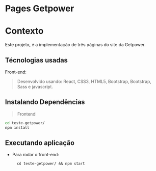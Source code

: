 # Pages Getpower

# Contexto
Este projeto, é a implementação de três páginas do site da Getpower.

## Técnologias usadas

Front-end:
> Desenvolvido usando: React, CSS3, HTML5, Bootstrap, Bootstrap, Sass e javascript.

## Instalando Dependências

> Frontend
```bash
cd teste-getpower/
npm install
``` 
## Executando aplicação

* Para rodar o front-end:

  ```
    cd teste-getpower/ && npm start
  ```
